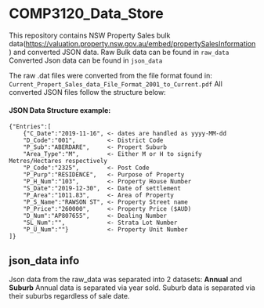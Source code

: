# COMP3120_Data_Store
This repository contains NSW Property Sales bulk data(https://valuation.property.nsw.gov.au/embed/propertySalesInformation) and converted JSON data.
Raw Bulk data can be found in `raw_data`
Converted Json data can be found in `json_data`

The raw .dat files were converted from the file format found in: `Current_Propert_Sales_data_File_Format_2001_to_Current.pdf`
All converted JSON files follow the structure below:
#### JSON Data Structure example:

```
{"Entries":[
	{"C_Date":"2019-11-16", <- dates are handled as yyyy-MM-dd
	"D_Code":"001",         <- District Code
	"P_Sub":"ABERDARE",     <- Propert Suburb
	"Area_Type":"M",        <- Either M or H to signify Metres/Hectares respectively
	"P_Code":"2325",        <- Post Code
	"P_Purp":"RESIDENCE",   <- Purpose of Property
	"P_H_Num":"103",        <- Property House Number
	"S_Date":"2019-12-30",  <- Date of settlement
	"P_Area":"1011.83",     <- Area of Property
	"P_S_Name":"RAWSON ST", <- Property Street name
	"P_Price":"260000",     <- Property Price ($AUD)
	"D_Num":"AP807655",     <- Dealing Number
	"SL_Num":"",            <- Strata Lot Number
	"P_U_Num":""}           <- Property Unit Number
]}
```
## json_data info
Json data from the raw_data was separated into 2 datasets: **Annual** and **Suburb**
Annual data is separated via year sold.
Suburb data is separated via their suburbs regardless of sale date.

